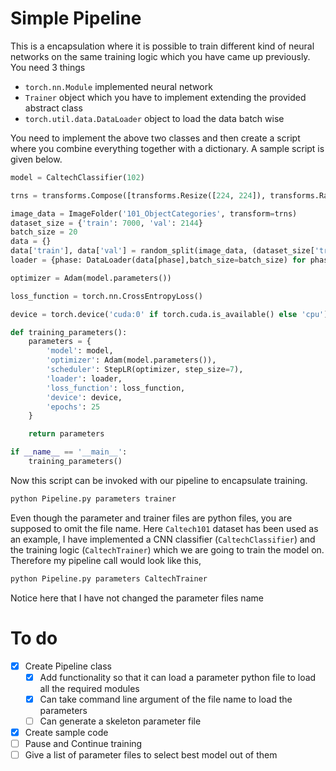 # Simple Pipeline

This is a encapsulation where it is possible to train different kind of neural networks on the same training logic which you have came up previously. You need 3 things

- `torch.nn.Module` implemented neural network
- `Trainer` object which you have to implement extending the provided abstract class
- `torch.util.data.DataLoader` object to load the data batch wise

You need to implement the above two classes and then create a script where you combine everything together with a dictionary. A sample script is given below.

``` python
model = CaltechClassifier(102)

trns = transforms.Compose([transforms.Resize([224, 224]), transforms.RandomHorizontalFlip(), transforms.RandomVerticalFlip(), transforms.ToTensor()])

image_data = ImageFolder('101_ObjectCategories', transform=trns)
dataset_size = {'train': 7000, 'val': 2144}
batch_size = 20
data = {}
data['train'], data['val'] = random_split(image_data, (dataset_size['train'], dataset_size['val']))
loader = {phase: DataLoader(data[phase],batch_size=batch_size) for phase in ['train','val']}

optimizer = Adam(model.parameters())

loss_function = torch.nn.CrossEntropyLoss()

device = torch.device('cuda:0' if torch.cuda.is_available() else 'cpu')

def training_parameters():
	parameters = {
		'model': model,
		'optimizer': Adam(model.parameters()),
		'scheduler': StepLR(optimizer, step_size=7),
		'loader': loader,
		'loss_function': loss_function,
		'device': device,
		'epochs': 25
	}

	return parameters

if __name__ == '__main__':
	training_parameters()
```

Now this script can be invoked with our pipeline to encapsulate training.

``` bash
python Pipeline.py parameters trainer
```

Even though the parameter and trainer files are python files, you are supposed to omit the file name. Here `Caltech101` dataset has been used as an example, I have implemented a CNN classifier (`CaltechClassifier`) and the training logic (`CaltechTrainer`) which we are going to train the model on. Therefore my pipeline call would look like this,

``` bash
python Pipeline.py parameters CaltechTrainer
```

Notice here that I have not changed the parameter files name

# To do
- [x] Create Pipeline class
	- [x] Add functionality so that it can load a parameter python file to load all the required modules
	- [x] Can take command line argument of the file name to load the parameters
	- [ ] Can generate a skeleton parameter file
- [x] Create sample code
- [ ] Pause and Continue training
- [ ] Give a list of parameter files to select best model out of them
